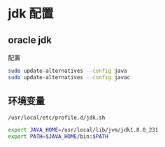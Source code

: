 # jdk 配置

## oracle jdk

配置

```sh
sudo update-alternatives --config java
sudo update-alternatives --config javac
```

## 环境变量

```sh
/usr/local/etc/profile.d/jdk.sh
```

```sh
export JAVA_HOME=/usr/local/lib/jvm/jdk1.8.0_231
export PATH=$JAVA_HOME/bin:$PATH
```

